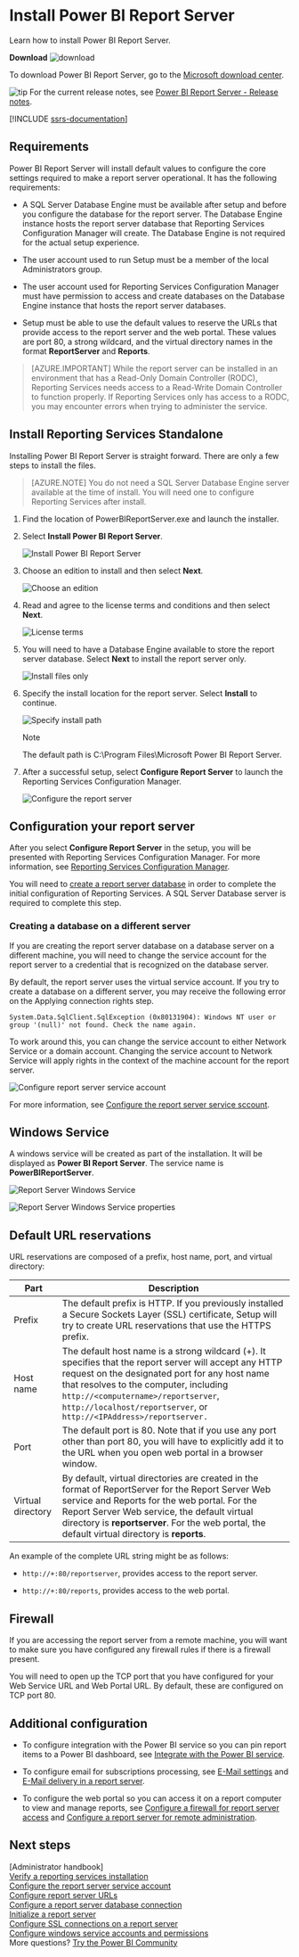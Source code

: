 <properties
   pageTitle="Install Power BI Report Server"
   description="Learn how to install Power BI Report Server. "
   services="powerbi"
   documentationCenter=""
   authors="guyinacube"
   manager="erikre"
   backup=""
   editor=""
   tags=""
   qualityFocus="no"
   qualityDate=""/>

<tags
   ms.service="powerbi"
   ms.devlang="NA"
   ms.topic="article"
   ms.tgt_pltfrm="NA"
   ms.workload="powerbi"
   ms.date="05/09/2017"
   ms.author="asaxton"/>
# Install Power BI Report Server

Learn how to install Power BI Report Server.

 **Download** ![download](media/download.png "download")

To download Power BI Report Server, go to the [Microsoft download center](https://go.microsoft.com/fwlink/?linkid=839351).

![tip](media/fyi-tip.png "tip") For the current release notes, see [Power BI Report Server - Release notes](reportserver-release-notes.md).

[!INCLUDE [ssrs-documentation](../../includes/ssrs-documentation.md)]

## Requirements

Power BI Report Server will install default values to configure the core settings required to make a report server operational. It has the following requirements:

- A SQL Server Database Engine must be available after setup and before you configure the database for the report server. The Database Engine instance hosts the report server database that Reporting Services Configuration Manager will create. The Database Engine is not required for the actual setup experience.

- The user account used to run Setup must be a member of the local Administrators group.

- The user account used for Reporting Services Configuration Manager must have permission to access and create databases on the Database Engine instance that hosts the report server databases.

- Setup must be able to use the default values to reserve the URLs that provide access to the report server and the web portal. These values are port 80, a strong wildcard, and the virtual directory names in the format **ReportServer** and **Reports**.

 > [AZURE.IMPORTANT] While the report server can be installed in an environment that has a Read-Only Domain Controller (RODC), Reporting Services needs access to a Read-Write Domain Controller to function properly. If Reporting Services only has access to a RODC, you may encounter errors when trying to administer the service.

## Install Reporting Services Standalone

Installing Power BI Report Server is straight forward. There are only a few steps to install the files.

> [AZURE.NOTE] You do not need a SQL Server Database Engine server available at the time of install. You will need one to configure Reporting Services after install.

1. Find the location of PowerBIReportServer.exe and launch the installer.

2. Select **Install Power BI Report Server**.

    ![Install Power BI Report Server](media/reportserver-install-report-server/pbireportserver-install.png)

3. Choose an edition to install and then select **Next**.

    ![Choose an edition](media/reportserver-install-report-server/pbireportserver-choose-edition.png)

4. Read and agree to the license terms and conditions and then select **Next**.

    ![License terms](media/reportserver-install-report-server/pbireportserver-eula.png)

5. You will need to have a Database Engine available to store the report server database. Select **Next** to install the report server only.

    ![Install files only](media/reportserver-install-report-server/pbireportserver-install-files-only.png)

6. Specify the install location for the report server. Select **Install** to continue.

    ![Specify install path](media/reportserver-install-report-server/pbireportserver-install-file-path.png)

    > [!NOTE]
    > The default path is C:\Program Files\Microsoft Power BI Report Server.

7. After a successful setup, select **Configure Report Server** to launch the Reporting Services Configuration Manager.

    ![Configure the report server](media/reportserver-install-report-server/pbireportserver-configure.png)

## Configuration your report server

After you select **Configure Report Server** in the setup, you will be presented with Reporting Services Configuration Manager. For more information, see [Reporting Services Configuration Manager](https://docs.microsoft.com/sql/reporting-services/install-windows/reporting-services-configuration-manager-native-mode).

You will need to [create a report server database](https://docs.microsoft.com/sql/reporting-services/install-windows/ssrs-report-server-create-a-report-server-database) in order to complete the initial configuration of Reporting Services. A SQL Server Database server is required to complete this step.

### Creating a database on a different server

If you are creating the report server database on a database server on a different machine, you will need to change the service account for the report server to a credential that is recognized on the database server. 

By default, the report server uses the virtual service account. If you try to create a database on a different server, you may receive the following error on the Applying connection rights step.

`System.Data.SqlClient.SqlException (0x80131904): Windows NT user or group '(null)' not found. Check the name again.`

To work around this, you can change the service account to either Network Service or a domain account. Changing the service account to Network Service will apply rights in the context of the machine account for the report server.

![Configure report server service account](media/reportserver-install-report-server/pbireportserver-configure-account.png)

For more information, see [Configure the report server service sccount](https://docs.microsoft.com/sql/reporting-services/install-windows/configure-the-report-server-service-account-ssrs-configuration-manager).

## Windows Service

A windows service will be created as part of the installation. It will be displayed as **Power BI Report Server**. The service name is **PowerBIReportServer**.

![Report Server Windows Service](media/reportserver-install-report-server/pbireportserver-windows-service.png)

![Report Server Windows Service properties](media/reportserver-install-report-server/pbireportserver-windows-service2.png)

## Default URL reservations

URL reservations are composed of a prefix, host name, port, and virtual directory:

|Part|Description|
|----------|-----------------|
|Prefix|The default prefix is HTTP. If you previously installed a Secure Sockets Layer (SSL) certificate, Setup will try to create URL reservations that use the HTTPS prefix.|
|Host name|The default host name is a strong wildcard (+). It specifies that the report server will accept any HTTP request on the designated port for any host name that resolves to the computer, including `http://<computername>/reportserver`, `http://localhost/reportserver`, or `http://<IPAddress>/reportserver.`|
|Port|The default port is 80. Note that if you use any port other than port 80, you will have to explicitly add it to the URL when you open web portal in a browser window.|
|Virtual directory|By default, virtual directories are created in the format of ReportServer for the Report Server Web service and Reports for the web portal. For the Report Server Web service, the default virtual directory is **reportserver**. For the web portal, the default virtual directory is **reports**.|

An example of the complete URL string might be as follows:

- `http://+:80/reportserver`, provides access to the report server.

- `http://+:80/reports`, provides access to the web portal.

## Firewall

If you are accessing the report server from a remote machine, you will want to make sure you have configured any firewall rules if there is a firewall present.

You will need to open up the TCP port that you have configured for your Web Service URL and Web Portal URL. By default, these are configured on TCP port 80.

## Additional configuration

- To configure integration with the Power BI service so you can pin report items to a Power BI dashboard, see [Integrate with the Power BI service](https://docs.microsoft.com/sql/reporting-services/install-windows/power-bi-report-server-integration-configuration-manager).

- To configure email for subscriptions processing, see [E-Mail settings](https://docs.microsoft.com/sql/reporting-services/install-windows/e-mail-settings-reporting-services-native-mode-configuration-manager) and [E-Mail delivery in a report server](https://docs.microsoft.com/sql/reporting-services/subscriptions/e-mail-delivery-in-reporting-services).

- To configure the web portal so you can access it on a report computer to view and manage reports, see [Configure a firewall for report server access](https://docs.microsoft.com/sql/reporting-services/report-server/configure-a-firewall-for-report-server-access) and [Configure a report server for remote administration](https://docs.microsoft.com/sql/reporting-services/report-server/configure-a-report-server-for-remote-administration).

## Next steps

[Administrator handbook]  
[Verify a reporting services installation](https://docs.microsoft.com/sql/reporting-services/install-windows/verify-a-reporting-services-installation)   
[Configure the report server service account](https://docs.microsoft.com/sql/reporting-services/install-windows/configure-the-report-server-service-account-ssrs-configuration-manager)   
[Configure report server URLs](https://docs.microsoft.com/sql/reporting-services/install-windows/configure-report-server-urls-ssrs-configuration-manager)   
[Configure a report server database connection](https://docs.microsoft.com/sql/reporting-services/install-windows/configure-a-report-server-database-connection-ssrs-configuration-manager)    
[Initialize a report server](https://docs.microsoft.com/sql/reporting-services/install-windows/ssrs-encryption-keys-initialize-a-report-server)   
[Configure SSL connections on a report server](https://docs.microsoft.com/sql/reporting-services/security/configure-ssl-connections-on-a-native-mode-report-server)   
[Configure windows service accounts and permissions](https://docs.microsoft.com/sql/database-engine/configure-windows/configure-windows-service-accounts-and-permissions)   
More questions? [Try the Power BI Community](http://community.powerbi.com/)
